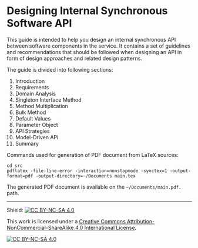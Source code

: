 Designing Internal Synchronous Software API
===========================================

This guide is intended to help you design an internal synchronous API between software components in the service.
It contains a set of guidelines and recommendations that should be followed when designing an API
in form of design approaches and related design patterns.

The guide is divided into following sections:

1. Introduction
2. Requirements
3. Domain Analysis
4. Singleton Interface Method
5. Method Multiplication
6. Bulk Method
7. Default Values
8. Parameter Object
9. API Strategies
10. Model-Driven API
11. Summary

Commands used for generation of PDF document from LaTeX sources:

    cd src
    pdflatex -file-line-error -interaction=nonstopmode -synctex=1 -output-format=pdf -output-directory=~/Documents main.tex

The generated PDF document is available on the `~/Documents/main.pdf.` path.

---
Shield: [![CC BY-NC-SA 4.0][cc-by-nc-sa-shield]][cc-by-nc-sa]

This work is licensed under a
[Creative Commons Attribution-NonCommercial-ShareAlike 4.0 International License][cc-by-nc-sa].

[![CC BY-NC-SA 4.0][cc-by-nc-sa-image]][cc-by-nc-sa]

[cc-by-nc-sa]: http://creativecommons.org/licenses/by-nc-sa/4.0/
[cc-by-nc-sa-image]: https://licensebuttons.net/l/by-nc-sa/4.0/88x31.png
[cc-by-nc-sa-shield]: https://img.shields.io/badge/License-CC%20BY--NC--SA%204.0-lightgrey.svg